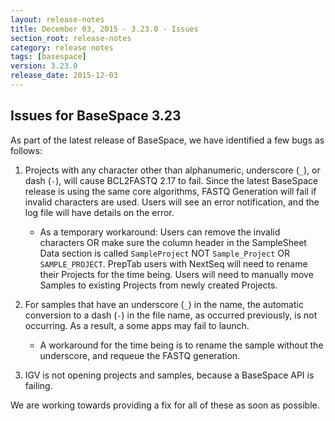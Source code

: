 ```yaml
---
layout: release-notes
title: December 03, 2015 - 3.23.0 - Issues
section_root: release-notes
category: release notes
tags: [basespace]
version: 3.23.0
release_date: 2015-12-03
---
```


## Issues for BaseSpace 3.23
As part of the latest release of BaseSpace, we have identified a few bugs as follows:

1.  Projects with any character other than alphanumeric, underscore (`_`), or dash (`-`), will cause BCL2FASTQ 2.17 to fail. Since the latest BaseSpace release is using the same core algorithms, FASTQ Generation will fail if invalid  characters are used. Users will see an error notification, and the log file will have details on the error.
    *  As a temporary workaround: Users can remove the invalid characters OR make sure the column header in the SampleSheet Data section is called `SampleProject` NOT `Sample_Project`  OR `SAMPLE_PROJECT`. PrepTab users with NextSeq will need to rename their Projects for the time being. Users will need to manually move Samples to existing Projects from newly created Projects.
 
2.  For samples that have an underscore (`_`) in the name, the automatic conversion to a dash (`-`) in the file name, as occurred previously, is not occurring. As a result, a some apps may fail to launch.
    *  A workaround for the time being is to rename the sample without the underscore, and requeue the FASTQ generation.
 
3.  IGV is not opening projects and samples, because a BaseSpace API is failing.
 
We are working towards providing a fix for all of these as soon as possible.
